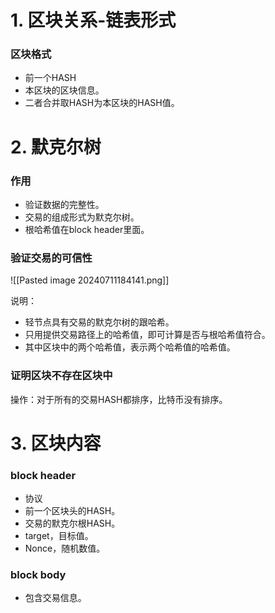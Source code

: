 # 1. 区块关系-链表形式

### 区块格式

- 前一个HASH
- 本区块的区块信息。
- 二者合并取HASH为本区块的HASH值。


# 2. 默克尔树

### 作用

- 验证数据的完整性。
- 交易的组成形式为默克尔树。
- 根哈希值在block header里面。

### 验证交易的可信性


![[Pasted image 20240711184141.png]]

说明：
- 轻节点具有交易的默克尔树的跟哈希。
- 只用提供交易路径上的哈希值，即可计算是否与根哈希值符合。
- 其中区块中的两个哈希值，表示两个哈希值的哈希值。

### 证明区块不存在区块中

操作：对于所有的交易HASH都排序，比特币没有排序。

# 3. 区块内容

### block header

- 协议
- 前一个区块头的HASH。
- 交易的默克尔根HASH。
- target，目标值。
- Nonce，随机数值。

### block body

- 包含交易信息。